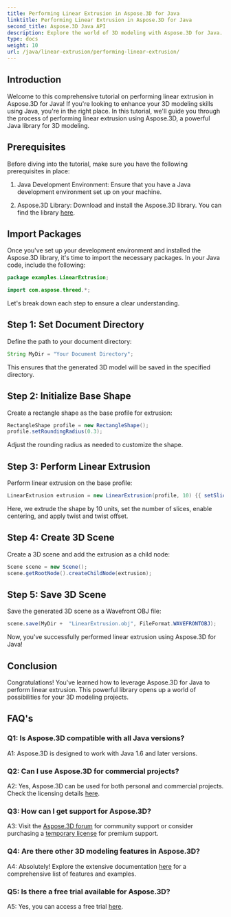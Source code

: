 ```yaml
---
title: Performing Linear Extrusion in Aspose.3D for Java
linktitle: Performing Linear Extrusion in Aspose.3D for Java
second_title: Aspose.3D Java API
description: Explore the world of 3D modeling with Aspose.3D for Java. Learn to perform linear extrusion effortlessly.
type: docs
weight: 10
url: /java/linear-extrusion/performing-linear-extrusion/
---
```

## Introduction

Welcome to this comprehensive tutorial on performing linear extrusion in Aspose.3D for Java! If you're looking to enhance your 3D modeling skills using Java, you're in the right place. In this tutorial, we'll guide you through the process of performing linear extrusion using Aspose.3D, a powerful Java library for 3D modeling.

## Prerequisites

Before diving into the tutorial, make sure you have the following prerequisites in place:

1. Java Development Environment: Ensure that you have a Java development environment set up on your machine.

2. Aspose.3D Library: Download and install the Aspose.3D library. You can find the library [here](https://releases.aspose.com/3d/java/).

## Import Packages

Once you've set up your development environment and installed the Aspose.3D library, it's time to import the necessary packages. In your Java code, include the following:

```java
package examples.LinearExtrusion;

import com.aspose.threed.*;
```

Let's break down each step to ensure a clear understanding.

## Step 1: Set Document Directory

Define the path to your document directory:

```java
String MyDir = "Your Document Directory";
```

This ensures that the generated 3D model will be saved in the specified directory.

## Step 2: Initialize Base Shape

Create a rectangle shape as the base profile for extrusion:

```java
RectangleShape profile = new RectangleShape();
profile.setRoundingRadius(0.3);
```

Adjust the rounding radius as needed to customize the shape.

## Step 3: Perform Linear Extrusion

Perform linear extrusion on the base profile:

```java
LinearExtrusion extrusion = new LinearExtrusion(profile, 10) {{ setSlices(100); setCenter(true); setTwist(360); setTwistOffset(new Vector3(10, 0, 0));}};
```

Here, we extrude the shape by 10 units, set the number of slices, enable centering, and apply twist and twist offset.

## Step 4: Create 3D Scene

Create a 3D scene and add the extrusion as a child node:

```java
Scene scene = new Scene();
scene.getRootNode().createChildNode(extrusion);
```

## Step 5: Save 3D Scene

Save the generated 3D scene as a Wavefront OBJ file:

```java
scene.save(MyDir +  "LinearExtrusion.obj", FileFormat.WAVEFRONTOBJ);
```

Now, you've successfully performed linear extrusion using Aspose.3D for Java!

## Conclusion

Congratulations! You've learned how to leverage Aspose.3D for Java to perform linear extrusion. This powerful library opens up a world of possibilities for your 3D modeling projects.

## FAQ's

### Q1: Is Aspose.3D compatible with all Java versions?

A1: Aspose.3D is designed to work with Java 1.6 and later versions.

### Q2: Can I use Aspose.3D for commercial projects?

A2: Yes, Aspose.3D can be used for both personal and commercial projects. Check the licensing details [here](https://purchase.aspose.com/buy).

### Q3: How can I get support for Aspose.3D?

A3: Visit the [Aspose.3D forum](https://forum.aspose.com/c/3d/18) for community support or consider purchasing a [temporary license](https://purchase.aspose.com/temporary-license/) for premium support.

### Q4: Are there other 3D modeling features in Aspose.3D?

A4: Absolutely! Explore the extensive documentation [here](https://reference.aspose.com/3d/java/) for a comprehensive list of features and examples.

### Q5: Is there a free trial available for Aspose.3D?

A5: Yes, you can access a free trial [here](https://releases.aspose.com/).
